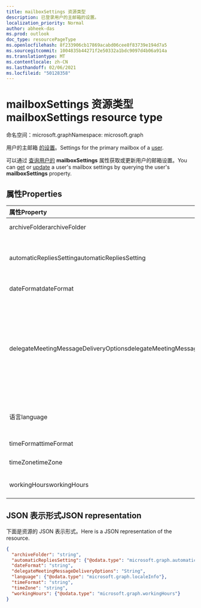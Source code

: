```yaml
---
title: mailboxSettings 资源类型
description: 已登录用户的主邮箱的设置。
localization_priority: Normal
author: abheek-das
ms.prod: outlook
doc_type: resourcePageType
ms.openlocfilehash: 8f233906cb17869acabd06cee8f83739e194d7a5
ms.sourcegitcommit: 1004835b44271f2e50332a1bdc9097d4b06a914a
ms.translationtype: MT
ms.contentlocale: zh-CN
ms.lasthandoff: 02/06/2021
ms.locfileid: "50128358"
---
```

# <a name="mailboxsettings-resource-type"></a><span data-ttu-id="3b6eb-103">mailboxSettings 资源类型</span><span class="sxs-lookup"><span data-stu-id="3b6eb-103">mailboxSettings resource type</span></span>

<span data-ttu-id="3b6eb-104">命名空间：microsoft.graph</span><span class="sxs-lookup"><span data-stu-id="3b6eb-104">Namespace: microsoft.graph</span></span>

<span data-ttu-id="3b6eb-105">用户的主邮箱 [的设置](user.md)。</span><span class="sxs-lookup"><span data-stu-id="3b6eb-105">Settings for the primary mailbox of a [user](user.md).</span></span>

<span data-ttu-id="3b6eb-106">可以通过 [查询](../api/user-get-mailboxsettings.md)[用户的](../api/user-update-mailboxsettings.md) **mailboxSettings** 属性获取或更新用户的邮箱设置。</span><span class="sxs-lookup"><span data-stu-id="3b6eb-106">You can [get](../api/user-get-mailboxsettings.md) or [update](../api/user-update-mailboxsettings.md) a user's mailbox settings by querying the user's **mailboxSettings** property.</span></span>


## <a name="properties"></a><span data-ttu-id="3b6eb-107">属性</span><span class="sxs-lookup"><span data-stu-id="3b6eb-107">Properties</span></span>
| <span data-ttu-id="3b6eb-108">属性</span><span class="sxs-lookup"><span data-stu-id="3b6eb-108">Property</span></span>     | <span data-ttu-id="3b6eb-109">类型</span><span class="sxs-lookup"><span data-stu-id="3b6eb-109">Type</span></span>   |<span data-ttu-id="3b6eb-110">说明</span><span class="sxs-lookup"><span data-stu-id="3b6eb-110">Description</span></span>|
|:---------------|:--------|:----------|
|<span data-ttu-id="3b6eb-111">archiveFolder</span><span class="sxs-lookup"><span data-stu-id="3b6eb-111">archiveFolder</span></span>|<span data-ttu-id="3b6eb-112">string</span><span class="sxs-lookup"><span data-stu-id="3b6eb-112">string</span></span>|<span data-ttu-id="3b6eb-113">用户存档文件夹的文件夹 ID。</span><span class="sxs-lookup"><span data-stu-id="3b6eb-113">Folder ID of an archive folder for the user.</span></span>|
|<span data-ttu-id="3b6eb-114">automaticRepliesSetting</span><span class="sxs-lookup"><span data-stu-id="3b6eb-114">automaticRepliesSetting</span></span>|[<span data-ttu-id="3b6eb-115">automaticRepliesSetting</span><span class="sxs-lookup"><span data-stu-id="3b6eb-115">automaticRepliesSetting</span></span>](automaticrepliessetting.md)|<span data-ttu-id="3b6eb-116">自动通知发件人有传入电子邮件（包含一封来自已登录用户的邮件）的配置设置。</span><span class="sxs-lookup"><span data-stu-id="3b6eb-116">Configuration settings to automatically notify the sender of an incoming email with a message from the signed-in user.</span></span>|
|<span data-ttu-id="3b6eb-117">dateFormat</span><span class="sxs-lookup"><span data-stu-id="3b6eb-117">dateFormat</span></span>|<span data-ttu-id="3b6eb-118">string</span><span class="sxs-lookup"><span data-stu-id="3b6eb-118">string</span></span>|<span data-ttu-id="3b6eb-119">用户邮箱的日期格式。</span><span class="sxs-lookup"><span data-stu-id="3b6eb-119">The date format for the user's mailbox.</span></span>|
|<span data-ttu-id="3b6eb-120">delegateMeetingMessageDeliveryOptions</span><span class="sxs-lookup"><span data-stu-id="3b6eb-120">delegateMeetingMessageDeliveryOptions</span></span>|<span data-ttu-id="3b6eb-121">delegateMeetingMessageDeliveryOptions</span><span class="sxs-lookup"><span data-stu-id="3b6eb-121">delegateMeetingMessageDeliveryOptions</span></span>| <span data-ttu-id="3b6eb-122">如果用户具有日历代理，则指定代理、邮箱所有者还是同时接收会议邮件和会议响应。</span><span class="sxs-lookup"><span data-stu-id="3b6eb-122">If the user has a calendar delegate, this specifies whether the delegate, mailbox owner, or both receive meeting messages and meeting responses.</span></span> <span data-ttu-id="3b6eb-123">可取值为：`sendToDelegateAndInformationToPrincipal`、`sendToDelegateAndPrincipal`、`sendToDelegateOnly`。</span><span class="sxs-lookup"><span data-stu-id="3b6eb-123">Possible values are: `sendToDelegateAndInformationToPrincipal`, `sendToDelegateAndPrincipal`, `sendToDelegateOnly`.</span></span>|
|<span data-ttu-id="3b6eb-124">语言</span><span class="sxs-lookup"><span data-stu-id="3b6eb-124">language</span></span>|[<span data-ttu-id="3b6eb-125">localeInfo</span><span class="sxs-lookup"><span data-stu-id="3b6eb-125">localeInfo</span></span>](localeinfo.md)|<span data-ttu-id="3b6eb-126">用户的区域设置信息，包括首选语言和国家/地区。</span><span class="sxs-lookup"><span data-stu-id="3b6eb-126">The locale information for the user, including the preferred language and country/region.</span></span>|
|<span data-ttu-id="3b6eb-127">timeFormat</span><span class="sxs-lookup"><span data-stu-id="3b6eb-127">timeFormat</span></span>|<span data-ttu-id="3b6eb-128">string</span><span class="sxs-lookup"><span data-stu-id="3b6eb-128">string</span></span>|<span data-ttu-id="3b6eb-129">用户邮箱的时间格式。</span><span class="sxs-lookup"><span data-stu-id="3b6eb-129">The time format for the user's mailbox.</span></span>|
|<span data-ttu-id="3b6eb-130">timeZone</span><span class="sxs-lookup"><span data-stu-id="3b6eb-130">timeZone</span></span>|<span data-ttu-id="3b6eb-131">string</span><span class="sxs-lookup"><span data-stu-id="3b6eb-131">string</span></span>|<span data-ttu-id="3b6eb-132">用户邮箱的默认时区。</span><span class="sxs-lookup"><span data-stu-id="3b6eb-132">The default time zone for the user's mailbox.</span></span>|
|<span data-ttu-id="3b6eb-133">workingHours</span><span class="sxs-lookup"><span data-stu-id="3b6eb-133">workingHours</span></span>|[<span data-ttu-id="3b6eb-134">workingHours</span><span class="sxs-lookup"><span data-stu-id="3b6eb-134">workingHours</span></span>](workinghours.md)|<span data-ttu-id="3b6eb-135">特定时区用户一周的工作天数和小时数。</span><span class="sxs-lookup"><span data-stu-id="3b6eb-135">The days of the week and hours in a specific time zone that the user works.</span></span>|

## <a name="json-representation"></a><span data-ttu-id="3b6eb-136">JSON 表示形式</span><span class="sxs-lookup"><span data-stu-id="3b6eb-136">JSON representation</span></span>

<span data-ttu-id="3b6eb-137">下面是资源的 JSON 表示形式。</span><span class="sxs-lookup"><span data-stu-id="3b6eb-137">Here is a JSON representation of the resource.</span></span>

<!-- {
  "blockType": "resource",
  "optionalProperties": [
    "archiveFolder"
  ],
  "@odata.type": "microsoft.graph.mailboxSettings"
}-->

```json
{
  "archiveFolder": "string",
  "automaticRepliesSetting": {"@odata.type": "microsoft.graph.automaticRepliesSetting"},
  "dateFormat": "string",
  "delegateMeetingMessageDeliveryOptions": "String",
  "language": {"@odata.type": "microsoft.graph.localeInfo"},
  "timeFormat": "string",
  "timeZone": "string",
  "workingHours": {"@odata.type": "microsoft.graph.workingHours"}
}

```

<!-- uuid: 8fcb5dbc-d5aa-4681-8e31-b001d5168d79
2015-10-25 14:57:30 UTC -->
<!-- {
  "type": "#page.annotation",
  "description": "mailboxSettings resource",
  "keywords": "",
  "section": "documentation",
  "tocPath": ""
}-->

